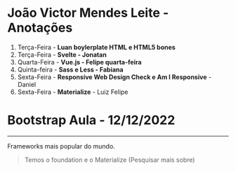 # João Victor Mendes Leite - Anotações

1. Terça-Feira - **Luan boylerplate HTML e HTML5 bones**
2. Terça-Feira - **Svelte - Jonatan**
3. Quarta-Feira - **Vue.js - Felipe quarta-feira**
4. Quinta-feira - **Sass e Less - Fabiana**
5. Sexta-Feira - __Responsive Web Design Check e Am I Responsive__ - Daniel 
6. Sexta-Feira - **Materialize** - Luiz Felipe 

# Bootstrap Aula - 12/12/2022
---
Frameworks mais popular do mundo.
> Temos o foundation e o Materialize (Pesquisar mais sobre)
> > 